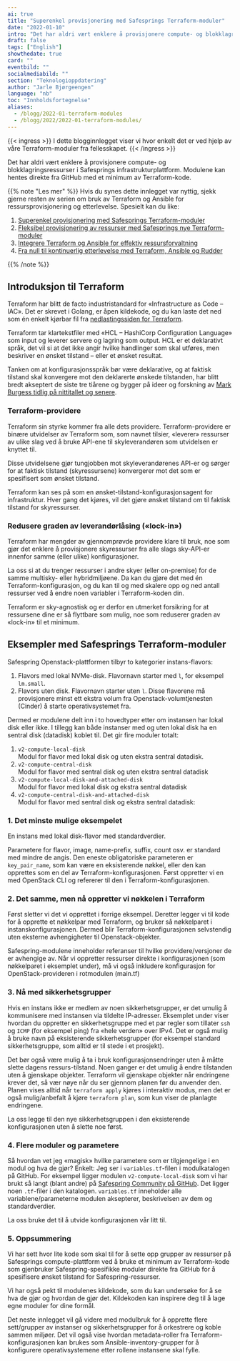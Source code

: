 ```yaml
---
ai: true
title: "Superenkel provisjonering med Safesprings Terraform-moduler"
date: "2022-01-10"
intro: "Det har aldri vært enklere å provisjonere compute- og blokklagringsressurser på Safesprings infrastrukturplattform."
draft: false
tags: ["English"]
showthedate: true
card: ""
eventbild: ""
socialmediabild: ""
section: "Teknologioppdatering"
author: "Jarle Bjørgeengen"
language: "nb"
toc: "Innholdsfortegnelse"
aliases:
  - /blogg/2022-01-terraform-modules
  - /blogg/2022/2022-01-terraform-modules/
---
```

{{< ingress >}}
I dette blogginnlegget viser vi hvor enkelt det er ved hjelp av våre Terraform-moduler fra fellesskapet.
{{< /ingress >}}

Det har aldri vært enklere å provisjonere compute- og blokklagringsressurser i Safesprings infrastrukturplattform. Modulene kan hentes direkte fra GitHub med et minimum av Terraform-kode.

{{% note "Les mer" %}}
Hvis du synes dette innlegget var nyttig, sjekk gjerne resten av serien om bruk av Terraform og Ansible for ressursprovisjonering og etterlevelse. Spesielt kan du like:

1. [Superenkel provisjonering med Safesprings Terraform-moduler](/blogg/2022-01-terraform-modules)
2. [Fleksibel provisjonering av ressurser med Safesprings nye Terraform-moduler](/blogg/2022-03-terraform-module)
3. [Integrere Terraform og Ansible for effektiv ressursforvaltning](/blogg/2022-05-terraform-ansible)
4. [Fra null til kontinuerlig etterlevelse med Terraform, Ansible og Rudder](/blogg/2022-06-terraform-ansible-rudder)

{{% /note %}}

## Introduksjon til Terraform

Terraform har blitt de facto industristandard for «Infrastructure as Code – IAC». Det er skrevet i Golang, er åpen kildekode, og du kan laste det ned som én enkelt kjørbar fil fra [nedlastingssiden for Terraform][tfdl].

Terraform tar klartekstfiler med «HCL – HashiCorp Configuration Language» som input og leverer servere og lagring som output. HCL er et deklarativt språk, det vil si at det ikke angir hvilke handlinger som skal utføres, men beskriver en ønsket tilstand – eller et ønsket resultat.

Tanken om at konfigurasjonsspråk bør være deklarative, og at faktisk tilstand skal konvergere mot den deklarerte ønskede tilstanden, har blitt bredt akseptert de siste tre tiårene og bygger på ideer og forskning av [Mark Burgess tidlig på nittitallet og senere][mbcfengine].

### Terraform-providere

Terraform sin styrke kommer fra alle dets providere. Terraform-providere er binære utvidelser av Terraform som, som navnet tilsier, «leverer» ressurser av ulike slag ved å bruke API-ene til skyleverandøren som utvidelsen er knyttet til.

Disse utvidelsene gjør tungjobben mot skyleverandørenes API-er og sørger for at faktisk tilstand (skyressursene) konvergerer mot det som er spesifisert som ønsket tilstand.

Terraform kan ses på som en ønsket-tilstand-konfigurasjonsagent for infrastruktur. Hver gang det kjøres, vil det gjøre ønsket tilstand om til faktisk tilstand for skyressurser.

### Redusere graden av leverandørlåsing («lock-in»)

Terraform har mengder av gjennomprøvde providere klare til bruk, noe som gjør det enklere å provisjonere skyressurser fra alle slags sky-API-er innenfor samme (eller ulike) konfigurasjoner.

La oss si at du trenger ressurser i andre skyer (eller on-premise) for de samme multisky- eller hybridmiljøene. Da kan du gjøre det med én Terraform-konfigurasjon, og du kan til og med skalere opp og ned antall ressurser ved å endre noen variabler i Terraform-koden din.

Terraform er sky-agnostisk og er derfor en utmerket forsikring for at ressursene dine er så flyttbare som mulig, noe som reduserer graden av «lock-in» til et minimum.

## Eksempler med Safesprings Terraform-moduler

Safespring Openstack-plattformen tilbyr to kategorier instans-flavors:

1. Flavors med lokal NVMe-disk. Flavornavn starter med `l`, for eksempel `lm.small`.
2. Flavors uten disk. Flavornavn starter uten `l`. Disse flavorene må provisjonere minst ett ekstra volum fra Openstack-volumtjenesten (Cinder) å starte operativsystemet fra.

Dermed er modulene delt inn i to hovedtyper etter om instansen har lokal disk eller ikke. I tillegg kan både instanser med og uten lokal disk ha en sentral disk (datadisk) koblet til. Det gir fire moduler totalt:

1. `v2-compute-local-disk`<br>
   Modul for flavor med lokal disk og uten ekstra sentral datadisk.
2. `v2-compute-central-disk`<br>
   Modul for flavor med sentral disk og uten ekstra sentral datadisk
3. `v2-compute-local-disk-and-attached-disk`<br>
   Modul for flavor med lokal disk og ekstra sentral datadisk
4. `v2-compute-central-disk-and-attached-disk`<br>
   Modul for flavor med sentral disk og ekstra sentral datadisk:

### 1. Det minste mulige eksempelet

En instans med lokal disk-flavor med standardverdier.

Parametere for flavor, image, name-prefix, suffix, count osv. er standard med mindre de angis. Den eneste obligatoriske parameteren er `key_pair_name`, som kan være en eksisterende nøkkel, eller den kan opprettes som en del av Terraform-konfigurasjonen. Først oppretter vi en med OpenStack CLI og refererer til den i Terraform-konfigurasjonen.

<script data-theme="solarized-dark" id="asciicast-yr2F1jWsmTWTFvkiXMtQ26f5I" src="https://asciinema.org/a/yr2F1jWsmTWTFvkiXMtQ26f5I.js" data-autoplay="true" data-loop="true" data-speed="2" async></script>

### 2. Det samme, men nå oppretter vi nøkkelen i Terraform

Først sletter vi det vi opprettet i forrige eksempel. Deretter legger vi til kode for å opprette et nøkkelpar med Terraform, og bruker så nøkkelparet i instanskonfigurasjonen. Dermed blir Terraform-konfigurasjonen selvstendig uten eksterne avhengigheter til Openstack-objekter.

Safespring-modulene inneholder referanser til hvilke providere/versjoner de er avhengige av. Når vi oppretter ressurser direkte i konfigurasjonen (som nøkkelparet i eksemplet under), må vi også inkludere konfigurasjon for OpenStack-provideren i rotmodulen (main.tf)

<script data-theme="solarized-dark" id="asciicast-P36Q7BaY9sktSzTbS7uhASjGj" src="https://asciinema.org/a/P36Q7BaY9sktSzTbS7uhASjGj.js" data-autoplay="true" data-loop="true" data-speed="2" async></script>

### 3. Nå med sikkerhetsgrupper

Hvis en instans ikke er medlem av noen sikkerhetsgrupper, er det umulig å kommunisere med instansen via tildelte IP-adresser. Eksemplet under viser hvordan du oppretter en sikkerhetsgruppe med et par regler som tillater `ssh` og `ICMP` (for eksempel ping) fra «hele verden» over IPv4. Det er også mulig å bruke navn på eksisterende sikkerhetsgrupper (for eksempel standard sikkerhetsgruppe, som alltid er til stede i et prosjekt).

Det bør også være mulig å ta i bruk konfigurasjonsendringer uten å måtte slette dagens ressurs-tilstand. Noen ganger er det umulig å endre tilstanden uten å gjenskape objekter. Terraform vil gjenskape objekter når endringene krever det, så vær nøye når du ser gjennom planen før du anvender den. Planen vises alltid når `terraform apply` kjøres i interaktiv modus, men det er også mulig/anbefalt å kjøre `terraform plan`, som kun viser de planlagte endringene.

La oss legge til den nye sikkerhetsgruppen i den eksisterende konfigurasjonen uten å slette noe først.

<script data-theme="solarized-dark" id="asciicast-py92MXeP9yI4f2a33Z5KMRLuk" src="https://asciinema.org/a/py92MXeP9yI4f2a33Z5KMRLuk.js" data-autoplay="true" data-loop="true" data-speed="2" async></script>

### 4. Flere moduler og parametere

Så hvordan vet jeg «magisk» hvilke parametere som er tilgjengelige i en modul og hva de gjør? Enkelt: Jeg ser i `variables.tf`-filen i modulkatalogen på GitHub. For eksempel ligger modulen `v2-compute-local-disk` som vi har brukt så langt (blant andre) på [Safespring Community på GitHub](https://github.com/safespring-community/terraform-modules/tree/main/v2-compute-local-disk). Det ligger noen `.tf`-filer i den katalogen. `variables.tf` inneholder alle variablene/parameterne modulen aksepterer, beskrivelsen av dem og standardverdier.

La oss bruke det til å utvide konfigurasjonen vår litt til.

<script data-theme="solarized-dark" id="asciicast-rfkA04x6QfSkGaIMJOS1rTGJE" src="https://asciinema.org/a/rfkA04x6QfSkGaIMJOS1rTGJE.js" data-autoplay="true" data-loop="true" data-speed="2" async></script>

### 5. Oppsummering

Vi har sett hvor lite kode som skal til for å sette opp grupper av ressurser på Safesprings compute-plattform ved å bruke et minimum av Terraform-kode som gjenbruker Safespring-spesifikke moduler direkte fra GitHub for å spesifisere ønsket tilstand for Safespring-ressurser.

Vi har også pekt til modulenes kildekode, som du kan undersøke for å se hva de gjør og hvordan de gjør det. Kildekoden kan inspirere deg til å lage egne moduler for dine formål.

Det neste innlegget vil gå videre med modulbruk for å opprette flere sett/grupper av instanser og sikkerhetsgrupper for å orkestrere og koble sammen miljøer. Det vil også vise hvordan metadata-roller fra Terraform-konfigurasjonen kan brukes som Ansible-inventory-grupper for å konfigurere operativsystemene etter rollene instansene skal fylle.

[mbcfengine]: https://www.researchgate.net/publication/243774232_Cfengine_A_site_configuration_engine
[tfdl]: https://www.terraform.io/downloads
[sftfmodules]: https://github.com/safespring-community/terraform-modules